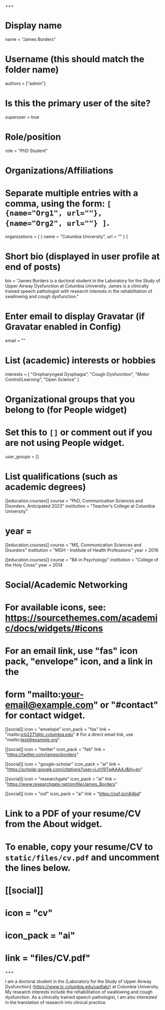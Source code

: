 +++
# Display name
name = "James Borders"

# Username (this should match the folder name)
authors = ["admin"]

# Is this the primary user of the site?
superuser = true

# Role/position
role = "PhD Student"

# Organizations/Affiliations
#   Separate multiple entries with a comma, using the form: `[ {name="Org1", url=""}, {name="Org2", url=""} ]`.
organizations = [ { name = "Columbia University", url = "" } ]

# Short bio (displayed in user profile at end of posts)
bio = "James Borders is a doctoral student in the Laboratory for the Study of Upper Airway Dysfunction at Columbia University. James is a clinically trained speech pathologist with research interests in the rehabilitation of swallowing and cough dysfunction."

# Enter email to display Gravatar (if Gravatar enabled in Config)
email = ""

# List (academic) interests or hobbies
interests = [
  "Oropharyngeal Dysphagia",
  "Cough Dysfunction",
  "Motor Control/Learning",
  "Open Science"
]

# Organizational groups that you belong to (for People widget)
#   Set this to `[]` or comment out if you are not using People widget.
user_groups = []

# List qualifications (such as academic degrees)
[[education.courses]]
  course = "PhD, Communication Sciences and Disorders, Anticipated 2023"
  institution = "Teacher's College at Columbia University"
#  year = 
  
[[education.courses]]
  course = "MS, Communication Sciences and Disorders"
  institution = "MGH - Institute of Health Professions"
  year = 2016

[[education.courses]]
  course = "BA in Psychology"
  institution = "College of the Holy Cross"
  year = 2014

# Social/Academic Networking
# For available icons, see: https://sourcethemes.com/academic/docs/widgets/#icons
#   For an email link, use "fas" icon pack, "envelope" icon, and a link in the
#   form "mailto:your-email@example.com" or "#contact" for contact widget.

[[social]]
  icon = "envelope"
  icon_pack = "fas"
  link = "mailto:jcb2271@tc.columbia.edu"  # For a direct email link, use "mailto:test@example.org".

[[social]]
  icon = "twitter"
  icon_pack = "fab"
  link = "https://twitter.com/jamescborders"

[[social]]
  icon = "google-scholar"
  icon_pack = "ai"
  link = "https://scholar.google.com/citations?user=Lvh19TwAAAAJ&hl=en"
  
[[social]]
  icon = "researchgate"
  icon_pack = "ai"
  link = "https://www.researchgate.net/profile/James_Borders"
  
[[social]]
  icon = "osf"
  icon_pack = "ai"
  link = "https://osf.io/n84bd"

# Link to a PDF of your resume/CV from the About widget.
# To enable, copy your resume/CV to `static/files/cv.pdf` and uncomment the lines below.
# [[social]]
#   icon = "cv"
#   icon_pack = "ai"
#   link = "files/CV.pdf"

+++

I am a doctoral student in the [Laboratory for the Study of Upper Airway Dysfunction] (https://www.tc.columbia.edu/uadlab/) at Columbia University. My research interests include the rehabilitation of swallowing and cough dysfunction. As a clinically trained speech pathologist, I am also interested in the translation of research into clinical practice.